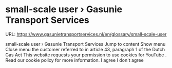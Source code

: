 # small-scale user › Gasunie Transport Services

URL: https://www.gasunietransportservices.nl/en/glossary/small-scale-user

small-scale user › Gasunie Transport Services
Jump to content
Show menu
Close menu
the
customer
referred to in article 43, paragraph 1 of the Dutch
Gas
Act
This website requests your permission to use cookies for
YouTube
. Read our
cookie policy
for more information.
I agree
I don't agree
